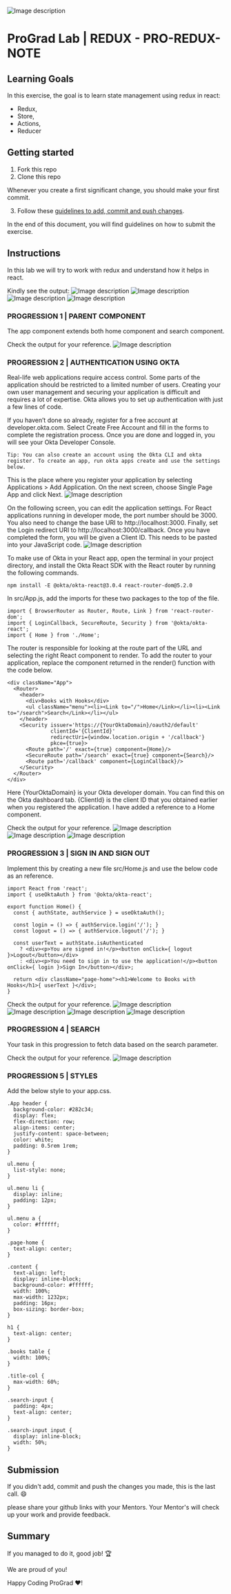 ![Image description](https://i1.faceprep.in/ProGrad/prograd-logo.png)

# ProGrad Lab | REDUX  - PRO-REDUX-NOTE


## Learning Goals

In this exercise, the goal is to learn state management using redux in react:

- Redux,
- Store,
- Actions,
- Reducer

## Getting started

1. Fork this repo
2. Clone this repo

Whenever you create a first significant change, you should make your first commit.

3. Follow these [guidelines to add, commit and push changes](https://github.com/FACEPrep-ProGrad/general-guidelines-labs-project-builders.git).

In the end of this document, you will find guidelines on how to submit the exercise.

## Instructions
In this lab we will try to work with redux and understand how it helps in react. 



Kindly see the output:
![Image description](https://i1.faceprep.in/ProGrad/redux-1.png)
![Image description](https://i1.faceprep.in/ProGrad/redux-2.png)
![Image description](https://i1.faceprep.in/ProGrad/redux-3.png)
![Image description](https://i1.faceprep.in/ProGrad/redux-4.png)

### PROGRESSION 1 | PARENT COMPONENT

The app component extends both home component and search component. 

Check the output for your reference.
![Image description](https://i1.faceprep.in/ProGrad/hooks-1.png)

### PROGRESSION 2 | AUTHENTICATION USING OKTA

Real-life web applications require access control. Some parts of the application should be restricted to a limited number of users. Creating your own user management and securing your application is difficult and requires a lot of expertise. Okta allows you to set up authentication with just a few lines of code.

If you haven’t done so already, register for a free account at developer.okta.com. Select Create Free Account and fill in the forms to complete the registration process. Once you are done and logged in, you will see your Okta Developer Console.

```
Tip: You can also create an account using the Okta CLI and okta register. To create an app, run okta apps create and use the settings below.
```
This is the place where you register your application by selecting Applications > Add Application. On the next screen, choose Single Page App and click Next.
![Image description](https://i1.faceprep.in/ProGrad/okta-1.png)

On the following screen, you can edit the application settings. For React applications running in developer mode, the port number should be 3000. You also need to change the base URI to http://localhost:3000. Finally, set the Login redirect URI to http://localhost:3000/callback. Once you have completed the form, you will be given a Client ID. This needs to be pasted into your JavaScript code.
![Image description](https://i1.faceprep.in/ProGrad/okta-2.png)

To make use of Okta in your React app, open the terminal in your project directory, and install the Okta React SDK with the React router by running the following commands.
```
npm install -E @okta/okta-react@3.0.4 react-router-dom@5.2.0
```

In src/App.js, add the imports for these two packages to the top of the file.
```
import { BrowserRouter as Router, Route, Link } from 'react-router-dom';
import { LoginCallback, SecureRoute, Security } from '@okta/okta-react';
import { Home } from './Home';
```

The router is responsible for looking at the route part of the URL and selecting the right React component to render. To add the router to your application, replace the component returned in the render() function with the code below.

```
<div className="App">
  <Router>
    <header>
      <div>Books with Hooks</div>
      <ul className="menu"><li><Link to="/">Home</Link></li><li><Link to="/search">Search</Link></li></ul>
    </header>
    <Security issuer='https://{YourOktaDomain}/oauth2/default'
              clientId='{ClientId}'
              redirectUri={window.location.origin + '/callback'}
              pkce={true}>
      <Route path='/' exact={true} component={Home}/>
      <SecureRoute path='/search' exact={true} component={Search}/>
      <Route path='/callback' component={LoginCallback}/>
    </Security>
  </Router>
</div>
```

Here {YourOktaDomain} is your Okta developer domain. You can find this on the Okta dashboard tab. {ClientId} is the client ID that you obtained earlier when you registered the application. I have added a reference to a Home component. 


Check the output for your reference.
![Image description](https://i1.faceprep.in/ProGrad/hooks-1.png)
![Image description](https://i1.faceprep.in/ProGrad/hooks-2.png)
![Image description](https://i1.faceprep.in/ProGrad/hooks-3.png)


### PROGRESSION 3 | SIGN IN AND SIGN OUT
Implement this by creating a new file src/Home.js and use the below code as an reference.

```
import React from 'react';
import { useOktaAuth } from '@okta/okta-react';

export function Home() {
  const { authState, authService } = useOktaAuth();

  const login = () => { authService.login('/'); }
  const logout = () => { authService.logout('/'); }

  const userText = authState.isAuthenticated
    ? <div><p>You are signed in!</p><button onClick={ logout }>Logout</button></div>
    : <div><p>You need to sign in to use the application!</p><button onClick={ login }>Sign In</button></div>;

  return <div className="page-home"><h1>Welcome to Books with Hooks</h1>{ userText }</div>;
}
```

Check the output for your reference.
![Image description](https://i1.faceprep.in/ProGrad/hooks-1.png)
![Image description](https://i1.faceprep.in/ProGrad/hooks-2.png)
![Image description](https://i1.faceprep.in/ProGrad/hooks-3.png)
![Image description](https://i1.faceprep.in/ProGrad/hooks-4.png)


### PROGRESSION 4 | SEARCH 
Your task in this progression to fetch data based on the search parameter.

Check the output for your reference.
![Image description](https://i1.faceprep.in/ProGrad/hooks-6.png)


### PROGRESSION 5 | STYLES

Add the below style to your app.css.
```
.App header {
  background-color: #282c34;
  display: flex;
  flex-direction: row;
  align-items: center;
  justify-content: space-between;
  color: white;
  padding: 0.5rem 1rem;
}

ul.menu {
  list-style: none;
}

ul.menu li {
  display: inline;
  padding: 12px;
}

ul.menu a {
  color: #ffffff;
}

.page-home {
  text-align: center;
}

.content {
  text-align: left;
  display: inline-block;
  background-color: #ffffff;
  width: 100%;
  max-width: 1232px;
  padding: 16px;
  box-sizing: border-box;
}

h1 {
  text-align: center;
}

.books table {
  width: 100%;
}

.title-col {
  max-width: 60%;
}

.search-input {
  padding: 4px;
  text-align: center;
}

.search-input input {
  display: inline-block;
  width: 50%;
}
```

## Submission

If you didn't add, commit and push the changes you made, this is the last call. :smile:

please share your github links with your Mentors. Your Mentor's will check up your work and provide feedback. 

## Summary

If you managed to do it, good job! :trophy:

We are proud of you!

Happy Coding ProGrad ❤️!

